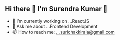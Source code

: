 ## Hi there 👋 I'm Surendra Kumar 👋

- 🔭 I’m currently working on ...ReactJS
- 💬 Ask me about ...Frontend Development
- 📫 How to reach me: ...surichakkirala@gmail.com

